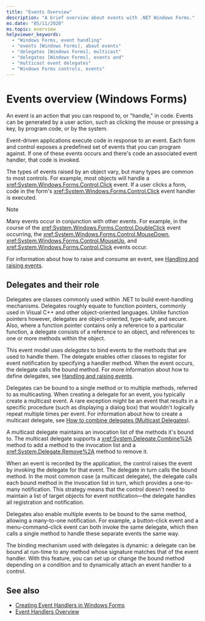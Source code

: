 ```yaml
---
title: "Events Overview"
description: "A brief overview about events with .NET Windows Forms."
ms.date: "05/11/2020"
ms.topic: overview
helpviewer_keywords:
  - "Windows Forms, event handling"
  - "events [Windows Forms], about events"
  - "delegates [Windows Forms], multicast"
  - "delegates [Windows Forms], events and"
  - "multicast event delegates"
  - "Windows Forms controls, events"
---
```


# Events overview (Windows Forms)

An event is an action that you can respond to, or "handle," in code. Events can be generated by a user action, such as clicking the mouse or pressing a key, by program code, or by the system.

Event-driven applications execute code in response to an event. Each form and control exposes a predefined set of events that you can program against. If one of these events occurs and there's code an associated event handler, that code is invoked.

The types of events raised by an object vary, but many types are common to most controls. For example, most objects will handle a <xref:System.Windows.Forms.Control.Click> event. If a user clicks a form, code in the form's <xref:System.Windows.Forms.Control.Click> event handler is executed.

> [!NOTE]
> Many events occur in conjunction with other events. For example, in the course of the <xref:System.Windows.Forms.Control.DoubleClick> event occurring, the <xref:System.Windows.Forms.Control.MouseDown>, <xref:System.Windows.Forms.Control.MouseUp>, and <xref:System.Windows.Forms.Control.Click> events occur.

For information about how to raise and consume an event, see [Handling and raising events](../../standard/events/index.md).

## Delegates and their role

Delegates are classes commonly used within .NET to build event-handling mechanisms. Delegates roughly equate to function pointers, commonly used in Visual C++ and other object-oriented languages. Unlike function pointers however, delegates are object-oriented, type-safe, and secure. Also, where a function pointer contains only a reference to a particular function, a delegate consists of a reference to an object, and references to one or more methods within the object.

This event model uses *delegates* to bind events to the methods that are used to handle them. The delegate enables other classes to register for event notification by specifying a handler method. When the event occurs, the delegate calls the bound method. For more information about how to define delegates, see [Handling and raising events](../../standard/events/index.md).

Delegates can be bound to a single method or to multiple methods, referred to as multicasting. When creating a delegate for an event, you typically create a multicast event. A rare exception might be an event that results in a specific procedure (such as displaying a dialog box) that wouldn't logically repeat multiple times per event. For information about how to create a multicast delegate, see [How to combine delegates (Multicast Delegates)](../../csharp/programming-guide/delegates/how-to-combine-delegates-multicast-delegates.md).

A multicast delegate maintains an invocation list of the methods it's bound to. The multicast delegate supports a <xref:System.Delegate.Combine%2A> method to add a method to the invocation list and a <xref:System.Delegate.Remove%2A> method to remove it.

When an event is recorded by the application, the control raises the event by invoking the delegate for that event. The delegate in turn calls the bound method. In the most common case (a multicast delegate), the delegate calls each bound method in the invocation list in turn, which provides a one-to-many notification. This strategy means that the control doesn't need to maintain a list of target objects for event notification—the delegate handles all registration and notification.

Delegates also enable multiple events to be bound to the same method, allowing a many-to-one notification. For example, a button-click event and a menu-command–click event can both invoke the same delegate, which then calls a single method to handle these separate events the same way.

The binding mechanism used with delegates is dynamic: a delegate can be bound at run-time to any method whose signature matches that of the event handler. With this feature, you can set up or change the bound method depending on a condition and to dynamically attach an event handler to a control.

## See also

- [Creating Event Handlers in Windows Forms](creating-event-handlers-in-windows-forms.md)
- [Event Handlers Overview](event-handlers-overview-windows-forms.md)
